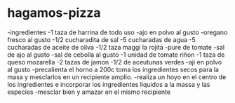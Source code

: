 # hagamos-pizza
-ingredientes
-1 taza de harrina de todo uso
-ajo en polvo al gusto
-oregano fresco al gusto 
-1/2 cucharadita de sal 
-5 cucharadas de agua
-5 cucharadas de aceite de oliva
-1/2 taza maggi la rojita
-pure de tomate
-sal de ajo al gusto
-sal de cebolla al gusto
-1 unidad de tomate riñon
-1 taza de queso mozarella
-2 tazas de jamon
-1/2 de aceutunas verdes
-aji en polvo al gusto
-precalienta el horno a 200c toma los ingredientes secos para la masa y mesclarlos en un recipiente amplio.
-realiza un hoyo en el centro de los ingredientes e incorporar los ingredientes liquidos a la massa y las especies
-mesclar bien y amazar en el mismo recipiente

